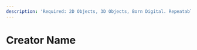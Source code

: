 ```yaml
---
description: 'Required: 2D Objects, 3D Objects, Born Digital. Repeatable.'
---
```


# Creator Name

